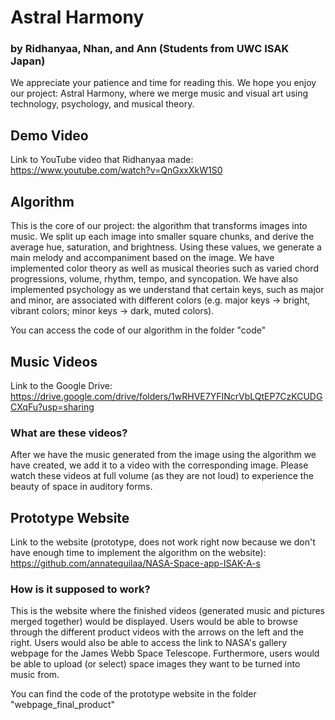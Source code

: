 # Astral Harmony
### by Ridhanyaa, Nhan, and Ann (Students from UWC ISAK Japan)

We appreciate your patience and time for reading this. We hope you enjoy our project: Astral Harmony, where we merge music and visual art using technology, psychology, and musical theory. 

## Demo Video
Link to YouTube video that Ridhanyaa made: https://www.youtube.com/watch?v=QnGxxXkW1S0

## Algorithm
This is the core of our project: the algorithm that transforms images into music. We split up each image into smaller square chunks, and derive the average hue, saturation, and brightness. Using these values, we generate a main melody and accompaniment based on the image. We have implemented color theory as well as musical theories such as varied chord progressions, volume, rhythm, tempo, and syncopation. We have also implemented psychology as we understand that certain keys, such as major and minor, are associated with different colors (e.g. major keys -> bright, vibrant colors; minor keys -> dark, muted colors). 

You can access the code of our algorithm in the folder "code"

## Music Videos
Link to the Google Drive: https://drive.google.com/drive/folders/1wRHVE7YFINcrVbLQtEP7CzKCUDGCXqFu?usp=sharing

### What are these videos?
After we have the music generated from the image using the algorithm we have created, we add it to a video with the corresponding image. Please watch these videos at full volume (as they are not loud) to experience the beauty of space in auditory forms. 

## Prototype Website
Link to the website (prototype, does not work right now because we don't have enough time to implement the algorithm on the website):
https://github.com/annatequilaa/NASA-Space-app-ISAK-A-s

### How is it supposed to work?
This is the website where the finished videos (generated music and pictures merged together) would be displayed. Users would be able to browse through the different product videos with the arrows on the left and the right. Users would also be able to access the link to NASA's gallery webpage for the James Webb Space Telescope. Furthermore, users would be able to upload (or select) space images they want to be turned into music from. 

You can find the code of the prototype website in the folder "webpage_final_product"







